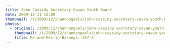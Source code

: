 ```yaml
---
title: John Cassidy Secretary Cavan Youth Board
date: 2009-12-11 12:00
thumbnail: /t/2009/12/shannongaels/john-cassidy-secretary-cavan-youth-board/Mr-and-Mrs-in-Barneys.-357-3.jpg
photos:
  - original: /2009/12/shannongaels/john-cassidy-secretary-cavan-youth-board/Mr-and-Mrs-in-Barneys.-357-3.jpg
    thumbnail: /t/2009/12/shannongaels/john-cassidy-secretary-cavan-youth-board/Mr-and-Mrs-in-Barneys.-357-3.jpg
    title: Mr-and-Mrs-in-Barneys.-357-3
---
```

